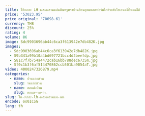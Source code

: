 ```yaml
---
title: โต๊ะเกาะ LH ผสมผสานแผ่นหินหรูหราบ้านย้อนยุคแพลตฟอร์มไกด์ระดับไฮเอนด์ที่ยืดหดได้
price: '53023.95'
price_original: '70698.61'
currency: THB
discount: 25%
rating: 4
volume: 86
image: Sdc9903696ab44c6ca3f613942e7db482K.jpg
images:
  - Sdc9903696ab44c6ca3f613942e7db482K.jpg
  - S9b341a99b10a4bd697721bcc4d2beefdp.jpg
  - S81c7f7b754a4472cab16bb788dec6735m.jpg
  - Sf0c1b3f6af514470862ccb501ba9054aT.jpg
video: 4000247326879.mp4
categories:
  - name: บ้านและสวน
    slug: านและสวน
  - name: ตกแต่งบ้าน
    slug: ตกแต-งบ-าน
slug: โต-ะเกาะ-lh-ผสมผสานแผ-นห
encode: oo0ICSG
lang: th
---
```

  
